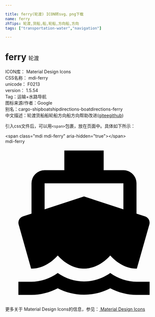 ```yaml
---

title: ferry(轮渡) ICON转svg、png下载
name: ferry
zhTips: 轮渡,货船,船,轮船,方向船,方向
tags: ["transportation-water","navigation"]

---
```


# ferry  <small style="font-size: 60%;font-weight: 100">轮渡</small>


<div class="detail-page">
<p>
<span>
ICON库：
<span class="badge-secondary badge">Material Design Icons</span> 
</span>
<br/>
<span>
CSS名称：
<span class="badge-secondary badge">mdi-ferry</span> 
</span>
<br/>
<span>
unicode：
<span class="badge-secondary badge">F0213</span> 
<copy-btn content='F0213' btn-title=""></copy-btn>
<copy-btn :content='String.fromCodePoint(parseInt("F0213", 16))' btn-title="复制U"></copy-btn>
</span>
<br/>
<span>
version：
<span class="badge-secondary badge">1.5.54</span> 
</span><br/><span>Tag：<span class="badge-light badge"><router-link to="/tags/transportation-water.html">运输+水路</router-link></span><span class="badge-light badge"><router-link to="/tags/navigation.html">导航</router-link></span></span>
<br/>
<span>图标来源/作者：<span class="badge-light badge">Google</span></span> 
<br/>
<span>别名：<span class="badge-light badge">cargo-ship</span><span class="badge-light badge">boat</span><span class="badge-light badge">ship</span><span class="badge-light badge">directions-boat</span><span class="badge-light badge">directions-ferry</span></span><br/><span class="zh-detail">中文描述：<span class="badge-primary badge">轮渡</span><span class="badge-primary badge">货船</span><span class="badge-primary badge">船</span><span class="badge-primary badge">轮船</span><span class="badge-primary badge">方向船</span><span class="badge-primary badge">方向</span><span class="help-link"><span>帮助改进</span>(<a href="https://gitee.com/liuwave/icon-helper/edit/master/json/material/ferry.json" target="_blank" rel="noopener noreferrer">gitee</a><a href="https://github.com/liuwave/icon-helper/edit/master/json/material/ferry.json" target="_blank" rel="noopener noreferrer">github</a></span>)</span><br/>
</p>
</div>
<div class="alert alert-dark">
  <i class="mdi mdi-ferry mdi-48px"></i>
  <i class="mdi mdi-ferry mdi-36px"></i>
  <i class="mdi mdi-ferry mdi-24px"></i>
  <i class="mdi mdi-ferry mdi-18px"></i>
</div>
<div>
  <p>引入css文件后，可以用<code>&lt;span&gt;</code>包裹，放在页面中。具体如下所示：    
  </p>
  <div class="alert alert-primary" style="font-size: 14px">
    &lt;span class="mdi mdi-ferry" aria-hidden="true"&gt;&lt;/span&gt;
    <copy-btn content='<span class="mdi mdi-ferry" aria-hidden="true"></span>'></copy-btn>
  </div>
  <div class="alert alert-secondary">
    <i class="mdi mdi-ferry"
    style="font-size: 24px"
    aria-hidden="true"></i> mdi-ferry
    <copy-btn content="mdi-ferry" btn-title="复制图标名称"></copy-btn>
  </div>
</div>
<div id="svg" class="svg-wrap">
<svg xmlns="http://www.w3.org/2000/svg" viewBox="0 0 24 24"><path d="M6,6H18V9.96L12,8L6,9.96M3.94,19H4C5.6,19 7,18.12 8,17C9,18.12 10.4,19 12,19C13.6,19 15,18.12 16,17C17,18.12 18.4,19 20,19H20.05L21.95,12.31C22.03,12.06 22,11.78 21.89,11.54C21.76,11.3 21.55,11.12 21.29,11.04L20,10.62V6C20,4.89 19.1,4 18,4H15V1H9V4H6A2,2 0 0,0 4,6V10.62L2.71,11.04C2.45,11.12 2.24,11.3 2.11,11.54C2,11.78 1.97,12.06 2.05,12.31M20,21C18.61,21 17.22,20.53 16,19.67C13.56,21.38 10.44,21.38 8,19.67C6.78,20.53 5.39,21 4,21H2V23H4C5.37,23 6.74,22.65 8,22C10.5,23.3 13.5,23.3 16,22C17.26,22.65 18.62,23 20,23H22V21H20Z" /></svg>
</div>
<detail full-name='mdi-ferry'></detail>
    
<div><p>更多关于 Material Design Icons的信息，参见：<a target="_blank" href="https://iconhelper.cn/material.html"> Material Design Icons</a>
</p></div>
